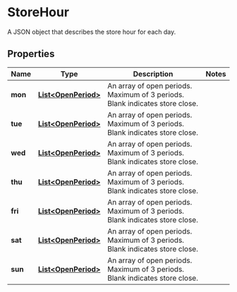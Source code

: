 

# StoreHour

A JSON object that describes the store hour for each day.

## Properties

| Name | Type | Description | Notes |
|------------ | ------------- | ------------- | -------------|
|**mon** | [**List&lt;OpenPeriod&gt;**](OpenPeriod.md) | An array of open periods. Maximum of 3 periods. Blank indicates store close. |  |
|**tue** | [**List&lt;OpenPeriod&gt;**](OpenPeriod.md) | An array of open periods. Maximum of 3 periods. Blank indicates store close. |  |
|**wed** | [**List&lt;OpenPeriod&gt;**](OpenPeriod.md) | An array of open periods. Maximum of 3 periods. Blank indicates store close. |  |
|**thu** | [**List&lt;OpenPeriod&gt;**](OpenPeriod.md) | An array of open periods. Maximum of 3 periods. Blank indicates store close. |  |
|**fri** | [**List&lt;OpenPeriod&gt;**](OpenPeriod.md) | An array of open periods. Maximum of 3 periods. Blank indicates store close. |  |
|**sat** | [**List&lt;OpenPeriod&gt;**](OpenPeriod.md) | An array of open periods. Maximum of 3 periods. Blank indicates store close. |  |
|**sun** | [**List&lt;OpenPeriod&gt;**](OpenPeriod.md) | An array of open periods. Maximum of 3 periods. Blank indicates store close. |  |



